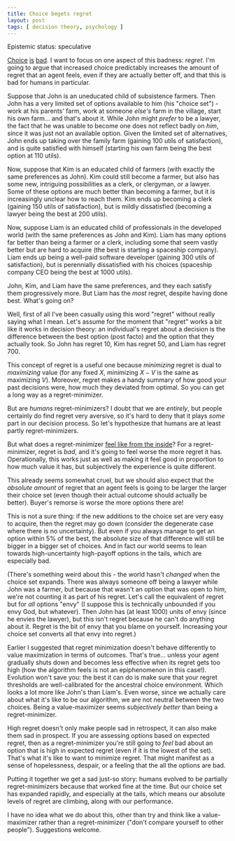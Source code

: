 ```yaml
---
title: Choice begets regret
layout: post
tags: [ decision theory, psychology ]
---
```


Epistemic status: speculative

[Choice](https://thezvi.wordpress.com/2017/07/22/choices-are-bad/) 
[is](https://thezvi.wordpress.com/2017/08/12/choices-are-really-bad/) 
[bad](https://en.wikipedia.org/wiki/Overchoice). 
I want to focus on one aspect of this badness: *regret*. I'm going to
argue that increased choice predictably increases the amount of regret that an
agent feels, even if they are actually better off, and that this is bad for
humans in particular.

<!-- more -->

Suppose that John is an uneducated child of subsistence farmers. 
Then John has a very limited set of options available to him (his "choice
set") - work at his parents' farm, work at someone *else's*
farm in the village, start his own farm... and that's about it. While John might
*prefer* to be a lawyer, the fact that he was unable to
become one does not reflect badly on *him*, since it was just not an available option.
Given the limited set of alternatives, John ends up
taking over the family farm (gaining 100 utils of satisfaction), and is quite satisfied
with himself (starting his own farm being the best option at 110 utils).

Now, suppose that Kim is an educated child of farmers (with exactly the same preferences
as John). Kim could still become a farmer,
but also has some new, intriguing possibilities as a clerk, or clergyman, or
a lawyer. Some of these options are much better than becoming a farmer, but 
it is increasingly unclear how to reach them. Kim ends up becoming a clerk
(gaining 150 utils of satisfaction), but is mildly dissatisfied (becoming a lawyer
being the best at 200 utils).

Now, suppose Liam is an educated child of professionals in the developed world (with the same preferences as
John and Kim). Liam has many options far better than being a farmer or a clerk,
including some that seem vastly better but are hard to acquire (the best is
starting a spaceship company). Liam ends up being a well-paid software developer (gaining
300 utils of satisfaction), but is perennially dissatisfied with his choices
(spaceship company CEO being the best at 1000 utils).

John, Kim, and Liam have the same preferences, and they each satisfy them
progressively more. But Liam has the *most* regret, despite having done best.
What's going on?

Well, first of all I've been casually using this word "regret" without really
saying what I mean. Let's assume for the moment that "regret" works a bit like
it works in decision theory: an individual's regret about a decision is the
difference between the best option (post facto) and the option that they
actually took. So John has regret 10, Kim has regret 50, and Liam has regret 700.

This concept of regret is a useful one because *minimizing* regret is dual to
*maximizing* value (for any fixed $X$, minimizing $X - V$ is the same as
maximizing $V$). Moreover, regret makes a handy summary of how good your past
decisions were, how much they deviated from optimal. So you can get a long way
as a regret-minimizer.

But are *humans* regret-minimizers? I doubt that we are *entirely*, but
people certainly do find regret very aversive, so it's hard to deny that it plays
*some* part in our decision process. So let's hypothesize that humans are at
least partly regret-minimizers.

But what does a regret-minimizer [feel like from the
inside](http://lesswrong.com/lw/no/how_an_algorithm_feels_from_inside/)? For a
regret-minimizer, regret is *bad*, and it's going to feel worse the more regret
it has. Operationally, this works just as well as making it feel good in
proportion to how much value it has, but subjectively the experience is quite
different. 

This already seems somewhat cruel, but we should also expect that the
*absolute amount* of regret that an agent feels is going to be larger the larger
their choice set (even though their actual outcome should actually be better).
Buyer's remorse is worse the more options there are!

This is not a sure thing: if the new additions to the choice set are
very easy to acquire, then the regret may go down (consider the degenerate
case where there is no uncertainty). But even if you always manage to get
an option within 5% of the best, the absolute size of that difference
will still be bigger in a bigger set of choices. And in fact our world seems to
lean towards high-uncertainty high-payoff options in the tails, which are
especially bad.

(There's something weird about this - the world hasn't *changed* when the choice
set expands. There was always someone off being a lawyer while John was a
farmer, but because that wasn't an option that was open to him, we're not
counting it as part of his regret. Let's call the equivalent of regret but for
*all* options "envy" (I suppose this is technically unbounded if you envy God, but whatever).
Then John has (at least 1000) units of envy (since he envies the lawyer), but
this isn't regret because he can't do anything about it. Regret is the bit of
envy that you blame on yourself. Increasing your choice set converts all that
envy into regret.)

Earlier I suggested that regret minimization doesn't behave differently to value
maximization in terms of outcomes. That's true... unless your agent gradually
shuts down and becomes less effective when its regret gets too high (how the
algorithm feels is not an epiphenomenon in this case!). Evolution won't save
you: the best it can do is make sure that your regret thresholds are
well-calibrated for the ancestral choice environment. Which looks a lot more
like John's than Liam's. Even worse, since we actually care about what it's like
to be our algorithm, we are not neutral between the two choices. Being a
value-maximizer seems *subjectively better* than being a regret-minimizer.

High regret doesn't only make people sad in retrospect, it can also make them
sad in prospect. If you are assessing options based on expected regret, then as
a regret-minimizer you're still going to *feel* bad about an option that is high
in expected regret (even if it is the lowest of the set). That's what it's like
to want to minimize regret. That might manifest as a sense of hopelessness,
despair, or a feeling that the all the options are bad.

Putting it together we get a sad just-so story: humans evolved to be partially regret-minimizers 
because that worked fine at the time. But our choice set has expanded rapidly,
and especially at the tails, which means our absolute levels of regret are
climbing, along with our performance.

I have no idea what we do about this, other than try and think like a
value-maximizer rather than a regret-minimizer ("don't compare
yourself to other people"). Suggestions welcome.

